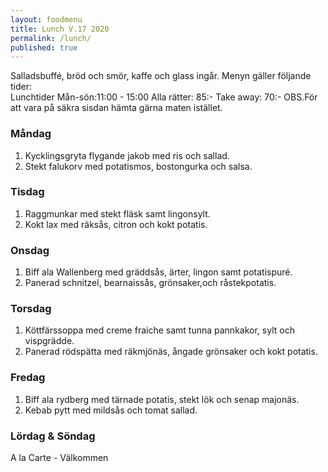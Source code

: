 ```yaml
---
layout: foodmenu
title: Lunch V.17 2020
permalink: /lunch/
published: true
---
```

Salladsbuffé, bröd och smör, kaffe och glass ingår.
Menyn gäller följande tider:  
Lunchtider  Mån-sön:11:00 - 15:00
Alla rätter: 85:- Take away: 70:-
OBS.För att vara på säkra sisdan hämta gärna maten istället.
                           

### Måndag
1. Kycklingsgryta flygande jakob med ris och sallad.
2. Stekt falukorv med potatismos, bostongurka och salsa.

### Tisdag
1. Raggmunkar med stekt fläsk samt lingonsylt.
2. Kokt lax med räksås, citron och kokt potatis.

### Onsdag
1. Biff ala Wallenberg med gräddsås, ärter, lingon samt potatispuré.
2. Panerad schnitzel, bearnaissås, grönsaker,och råstekpotatis.

### Torsdag
1. Köttfärssoppa med creme fraiche samt tunna pannkakor, sylt och vispgrädde. 
2. Panerad rödspätta med räkmjönäs, ångade grönsaker och kokt potatis.

### Fredag
1. Biff ala rydberg med tärnade potatis, stekt lök och senap majonäs.
2. Kebab pytt med mildsås och tomat sallad.
 
                                                                                                    
                   
### Lördag & Söndag
A la Carte - Välkommen
